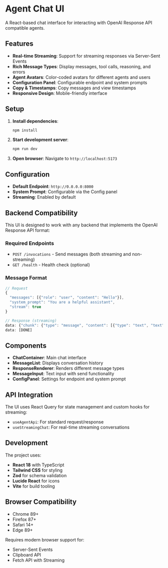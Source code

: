 # Agent Chat UI

A React-based chat interface for interacting with OpenAI Response API compatible agents.

## Features

- **Real-time Streaming**: Support for streaming responses via Server-Sent Events
- **Rich Message Types**: Display messages, tool calls, reasoning, and errors
- **Agent Avatars**: Color-coded avatars for different agents and users
- **Configuration Panel**: Configurable endpoint and system prompts
- **Copy & Timestamps**: Copy messages and view timestamps
- **Responsive Design**: Mobile-friendly interface

## Setup

1. **Install dependencies**:
   ```bash
   npm install
   ```

2. **Start development server**:
   ```bash
   npm run dev
   ```

3. **Open browser**: Navigate to `http://localhost:5173`

## Configuration

- **Default Endpoint**: `http://0.0.0.0:8000`
- **System Prompt**: Configurable via the Config panel
- **Streaming**: Enabled by default

## Backend Compatibility

This UI is designed to work with any backend that implements the OpenAI Response API format:

### Required Endpoints

- `POST /invocations` - Send messages (both streaming and non-streaming)
- `GET /health` - Health check (optional)

### Message Format

```typescript
// Request
{
  "messages": [{"role": "user", "content": "Hello"}],
  "system_prompt": "You are a helpful assistant",
  "stream": true
}

// Response (streaming)
data: {"chunk": {"type": "message", "content": [{"type": "text", "text": "Hello!"}]}}
data: [DONE]
```

## Components

- **ChatContainer**: Main chat interface
- **MessageList**: Displays conversation history
- **ResponseRenderer**: Renders different message types
- **MessageInput**: Text input with send functionality
- **ConfigPanel**: Settings for endpoint and system prompt

## API Integration

The UI uses React Query for state management and custom hooks for streaming:

- `useAgentApi`: For standard request/response
- `useStreamingChat`: For real-time streaming conversations

## Development

The project uses:
- **React 18** with TypeScript
- **Tailwind CSS** for styling
- **Zod** for schema validation
- **Lucide React** for icons
- **Vite** for build tooling

## Browser Compatibility

- Chrome 89+
- Firefox 87+
- Safari 14+
- Edge 89+

Requires modern browser support for:
- Server-Sent Events
- Clipboard API
- Fetch API with Streaming